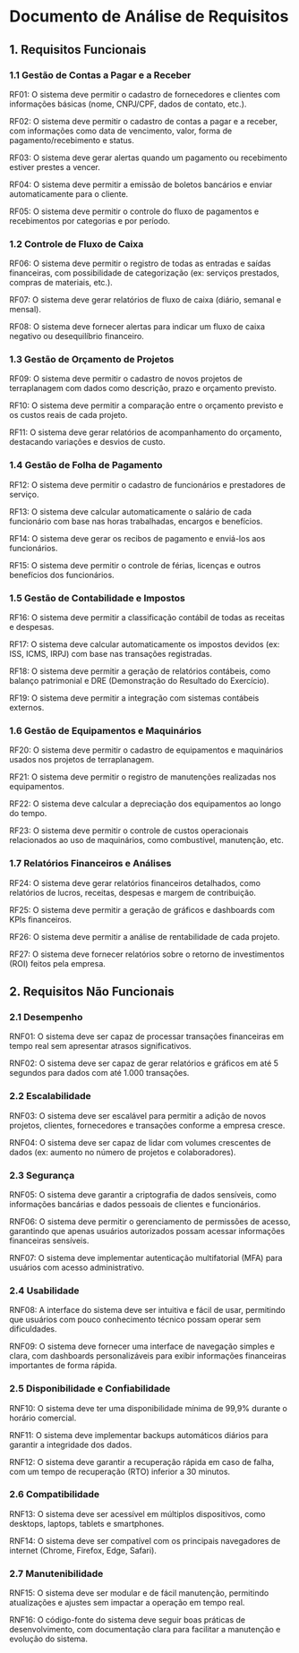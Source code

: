 <h1> Documento de Análise de Requisitos </h1>

<h2> 1. Requisitos Funcionais </h2>

<h3> 1.1 Gestão de Contas a Pagar e a Receber </h3>
<p>RF01: O sistema deve permitir o cadastro de fornecedores e clientes com informações básicas (nome, CNPJ/CPF, dados de contato, etc.).</p>
<p>RF02: O sistema deve permitir o cadastro de contas a pagar e a receber, com informações como data de vencimento, valor, forma de pagamento/recebimento e status.</p>
<p>RF03: O sistema deve gerar alertas quando um pagamento ou recebimento estiver prestes a vencer.</p>
<p>RF04: O sistema deve permitir a emissão de boletos bancários e enviar automaticamente para o cliente.</p>
<p>RF05: O sistema deve permitir o controle do fluxo de pagamentos e recebimentos por categorias e por período.</p>

<h3> 1.2 Controle de Fluxo de Caixa </h3>
<p>RF06: O sistema deve permitir o registro de todas as entradas e saídas financeiras, com possibilidade de categorização (ex: serviços prestados, compras de materiais, etc.).</p>
<p>RF07: O sistema deve gerar relatórios de fluxo de caixa (diário, semanal e mensal).</p>
<p>RF08: O sistema deve fornecer alertas para indicar um fluxo de caixa negativo ou desequilíbrio financeiro.</p>

<h3> 1.3 Gestão de Orçamento de Projetos </h3>
<p>RF09: O sistema deve permitir o cadastro de novos projetos de terraplanagem com dados como descrição, prazo e orçamento previsto.</p>
<p>RF10: O sistema deve permitir a comparação entre o orçamento previsto e os custos reais de cada projeto.</p>
<p>RF11: O sistema deve gerar relatórios de acompanhamento do orçamento, destacando variações e desvios de custo.</p>

<h3> 1.4 Gestão de Folha de Pagamento </h3>
<p>RF12: O sistema deve permitir o cadastro de funcionários e prestadores de serviço.</p>
<p>RF13: O sistema deve calcular automaticamente o salário de cada funcionário com base nas horas trabalhadas, encargos e benefícios.</p>
<p>RF14: O sistema deve gerar os recibos de pagamento e enviá-los aos funcionários.</p>
<p>RF15: O sistema deve permitir o controle de férias, licenças e outros benefícios dos funcionários.</p>

<h3> 1.5 Gestão de Contabilidade e Impostos </h3>
<p>RF16: O sistema deve permitir a classificação contábil de todas as receitas e despesas.</p>
<p>RF17: O sistema deve calcular automaticamente os impostos devidos (ex: ISS, ICMS, IRPJ) com base nas transações registradas.</p>
<p>RF18: O sistema deve permitir a geração de relatórios contábeis, como balanço patrimonial e DRE (Demonstração do Resultado do Exercício).</p>
<p>RF19: O sistema deve permitir a integração com sistemas contábeis externos.</p>

<h3> 1.6 Gestão de Equipamentos e Maquinários </h3>
<p>RF20: O sistema deve permitir o cadastro de equipamentos e maquinários usados nos projetos de terraplanagem.</p>
<p>RF21: O sistema deve permitir o registro de manutenções realizadas nos equipamentos.</p>
<p>RF22: O sistema deve calcular a depreciação dos equipamentos ao longo do tempo.</p>
<p>RF23: O sistema deve permitir o controle de custos operacionais relacionados ao uso de maquinários, como combustível, manutenção, etc.</p>

<h3> 1.7 Relatórios Financeiros e Análises </h3>
<p>RF24: O sistema deve gerar relatórios financeiros detalhados, como relatórios de lucros, receitas, despesas e margem de contribuição.</p>
<p>RF25: O sistema deve permitir a geração de gráficos e dashboards com KPIs financeiros.</p>
<p>RF26: O sistema deve permitir a análise de rentabilidade de cada projeto.</p>
<p>RF27: O sistema deve fornecer relatórios sobre o retorno de investimentos (ROI) feitos pela empresa.</p>

<h2> 2. Requisitos Não Funcionais </h2>

<h3> 2.1 Desempenho </h3>
<p>RNF01: O sistema deve ser capaz de processar transações financeiras em tempo real sem apresentar atrasos significativos.</p>
<p>RNF02: O sistema deve ser capaz de gerar relatórios e gráficos em até 5 segundos para dados com até 1.000 transações.</p>

<h3> 2.2 Escalabilidade </h3>
<p>RNF03: O sistema deve ser escalável para permitir a adição de novos projetos, clientes, fornecedores e transações conforme a empresa cresce.</p>
<p>RNF04: O sistema deve ser capaz de lidar com volumes crescentes de dados (ex: aumento no número de projetos e colaboradores).</p>

<h3> 2.3 Segurança </h3>
<p>RNF05: O sistema deve garantir a criptografia de dados sensíveis, como informações bancárias e dados pessoais de clientes e funcionários.</p>
<p>RNF06: O sistema deve permitir o gerenciamento de permissões de acesso, garantindo que apenas usuários autorizados possam acessar informações financeiras sensíveis.</p>
<p>RNF07: O sistema deve implementar autenticação multifatorial (MFA) para usuários com acesso administrativo.</p>

<h3> 2.4 Usabilidade </h3>
<p>RNF08: A interface do sistema deve ser intuitiva e fácil de usar, permitindo que usuários com pouco conhecimento técnico possam operar sem dificuldades.</p>
<p>RNF09: O sistema deve fornecer uma interface de navegação simples e clara, com dashboards personalizáveis para exibir informações financeiras importantes de forma rápida.</p>

<h3> 2.5 Disponibilidade e Confiabilidade </h3>
<p>RNF10: O sistema deve ter uma disponibilidade mínima de 99,9% durante o horário comercial.</p>
<p>RNF11: O sistema deve implementar backups automáticos diários para garantir a integridade dos dados.</p>
<p>RNF12: O sistema deve garantir a recuperação rápida em caso de falha, com um tempo de recuperação (RTO) inferior a 30 minutos.</p>

<h3> 2.6 Compatibilidade </h3>
<p>RNF13: O sistema deve ser acessível em múltiplos dispositivos, como desktops, laptops, tablets e smartphones.</p>
<p>RNF14: O sistema deve ser compatível com os principais navegadores de internet (Chrome, Firefox, Edge, Safari).</p>

<h3> 2.7 Manutenibilidade </h3>
<p>RNF15: O sistema deve ser modular e de fácil manutenção, permitindo atualizações e ajustes sem impactar a operação em tempo real.</p>
<p>RNF16: O código-fonte do sistema deve seguir boas práticas de desenvolvimento, com documentação clara para facilitar a manutenção e evolução do sistema.</p>
